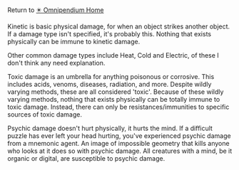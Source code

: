 Return to [✴️ Omnipendium Home](../../-omnipendium-home.md)

Kinetic is basic physical damage, for when an object strikes another object. If a damage type isn't specified, it's probably this. Nothing that exists physically can be immune to kinetic damage.

Other common damage types include Heat, Cold and Electric, of these I don't think any need explanation.

Toxic damage is an umbrella for anything poisonous or corrosive. This includes acids, venoms, diseases, radiation, and more. Despite wildly varying methods, these are all considered 'toxic'. Because of these wildly varying methods, nothing that exists physically can be totally immune to toxic damage. Instead, there can only be resistances/immunities to specific sources of toxic damage.

Psychic damage doesn't hurt physically, it hurts the mind. If a difficult puzzle has ever left your head hurting, you've experienced psychic damage from a mnemonic agent. An image of impossible geometry that kills anyone who looks at it does so with psychic damage. All creatures with a mind, be it organic or digital, are susceptible to psychic damage.